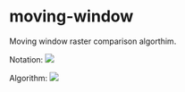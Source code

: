 # moving-window
Moving window raster comparison algorthim.

Notation:
<img src="https://user-images.githubusercontent.com/55674113/77956975-
          c1cd1c00-72a0-11ea-99e9-6a41bed1e1fc.png"/>
          
Algorithm: 
<img src="https://user-images.githubusercontent.com/55674113/77957186-1c667800
          -72a1-11ea-9a5a-408f7372dd69.png"/>